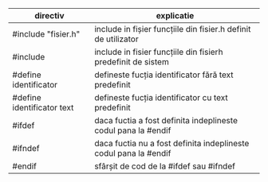 directiv|explicatie
 -|-
#include "fisier.h"|include in fișier funcțiile din fisier.h definit de utilizator
#include <fisierh>|include in fisier funcțiile din fisierh predefinit de sistem
#define identificator|defineste fucția identificator fără text predefinit
#define identificator text|defineste fucția identificator cu text predefinit
#ifdef|daca fuctia a fost definita indeplineste codul pana la #endif
#ifndef|daca fuctia nu a fost definita indeplineste codul pana la #endif
#endif|sfârșit de cod de la #ifdef sau #ifndef

